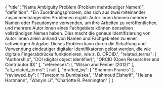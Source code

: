 {
    "title": "Name Ambiguity Problem (Problem mehrdeutiger Namen)",
    "definition": "Ein Zuordnungsproblem, das sich aus zwei miteinander zusammenhängenden Problemen ergibt: Autor:innen können mehrere Namen oder Pseudonyme verwenden, um ihre Arbeiten zu veröffentlichen, und mehrere Autor:innen eines Fachgebiets können denselben vollständigen Namen haben. Dies macht die genaue Identifizierung von Autor:innen allein anhand von Namen und Fachgebieten zu einer schwierigen Aufgabe. Dieses Problem kann durch die Schaffung und Verwendung eindeutiger digitaler Identifikatoren gelöst werden, die wie digitale Fingerabdrücke funktionieren, wie z. B. ORCID.",
    "related_terms": [
        "Authorship",
        "DOI (digital object identifier)",
        "ORCID (Open Researcher and Contributor ID)"
    ],
    "references": [
        "Wilson and Fenner (2012)"
    ],
    "alt_related_terms": [
        null
    ],
    "drafted_by": [
        "Shannon Francis"
    ],
    "reviewed_by": [
        "Tsvetomira Dumbalska",
        "Mahmoud Elsherif",
        "Helena Hartmann",
        "Wanyin Li",
        "Charlotte R. Pennington"
    ]
}